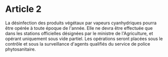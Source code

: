 # Article 2

La désinfection des produits végétaux par vapeurs cyanhydriques pourra être opérée à toute époque de l'année. Elle ne devra être effectuée que dans les stations officielles désignées par le ministre de l'Agriculture, et opérant uniquement sous vide partiel. Les opérations seront placées sous le contrôle et sous la surveillance d'agents qualifiés du service de police phytosanitaire.
